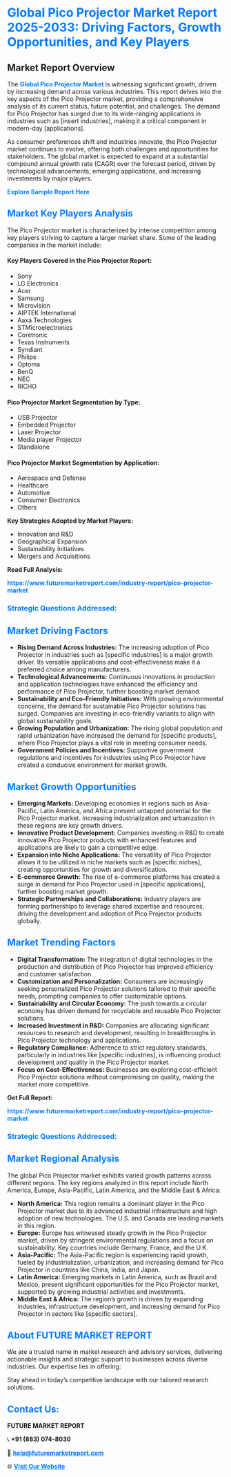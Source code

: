 <h1 style="color: #007BFF;">Global Pico Projector Market Report 2025-2033: Driving Factors, Growth Opportunities, and Key Players</h1>

<section id="overview">
<h2>Market Report Overview</h2>
<p>The <a href="https://www.futuremarketreport.com/industry-report/pico-projector-market" style="color: #007BFF; text-decoration: none;"><strong>Global Pico Projector Market</strong></a> is witnessing significant growth, driven by increasing demand across various industries. This report delves into the key aspects of the Pico Projector market, providing a comprehensive analysis of its current status, future potential, and challenges. The demand for Pico Projector has surged due to its wide-ranging applications in industries such as [insert industries], making it a critical component in modern-day [applications].</p>
<p>As consumer preferences shift and industries innovate, the Pico Projector market continues to evolve, offering both challenges and opportunities for stakeholders. The global market is expected to expand at a substantial compound annual growth rate (CAGR) over the forecast period, driven by technological advancements, emerging applications, and increasing investments by major players.</p>
</section>

<section id="overview">
<p><a href="https://www.futuremarketreport.com/request-sample/reportId=60182" style="color: #007BFF; text-decoration: none;"><strong>Explore Sample Report Here</strong></a></p>
</section>

<section id="key-players">
<h2 style="color: #007BFF;">Market Key Players Analysis</h2>
<p>The Pico Projector market is characterized by intense competition among key players striving to capture a larger market share. Some of the leading companies in the market include:</p>
<h4>Key Players Covered in the Pico Projector Report:</h4>
<ul><li>Sony</li><li>LG Electronics</li><li>Acer</li><li>Samsung</li><li>Microvision</li><li>AIPTEK International</li><li>Aaxa Technologies</li><li>STMicroelectronics</li><li>Coretronic</li><li>Texas Instruments</li><li>Syndiant</li><li>Philips</li><li>Optoma</li><li>BenQ</li><li>NEC</li><li>RICHO</li></ul>
<h4>Pico Projector Market Segmentation by Type:</h4>
<ul><li>USB Projector</li><li>Embedded Projector</li><li>Laser Projector</li><li>Media player Projector</li><li>Standalone</li></ul>

<h4>Pico Projector Market Segmentation by Application:</h4>
<ul><li>Aerospace and Defense</li><li>Healthcare</li><li>Automotive</li><li>Consumer Electronics</li><li>Others</li></ul>
<p><strong>Key Strategies Adopted by Market Players:</strong></p>
<ul>
<li>Innovation and R&D</li>
<li>Geographical Expansion</li>
<li>Sustainability Initiatives</li>
<li>Mergers and Acquisitions</li>
</ul>
</section>

<section>
<p><strong>Read Full Analysis: </strong></p><a href="https://www.futuremarketreport.com/industry-report/pico-projector-market" style="color: #007BFF; text-decoration: none;"><strong>https://www.futuremarketreport.com/industry-report/pico-projector-market</strong></a>
<h3 style="color: #007BFF;">Strategic Questions Addressed:</h3>
</section>

<section id="driving-factors">
<h2 style="color: #007BFF;">Market Driving Factors</h2>
<ul>
<li><strong>Rising Demand Across Industries:</strong> The increasing adoption of Pico Projector in industries such as [specific industries] is a major growth driver. Its versatile applications and cost-effectiveness make it a preferred choice among manufacturers.</li>
<li><strong>Technological Advancements:</strong> Continuous innovations in production and application technologies have enhanced the efficiency and performance of Pico Projector, further boosting market demand.</li>
<li><strong>Sustainability and Eco-Friendly Initiatives:</strong> With growing environmental concerns, the demand for sustainable Pico Projector solutions has surged. Companies are investing in eco-friendly variants to align with global sustainability goals.</li>
<li><strong>Growing Population and Urbanization:</strong> The rising global population and rapid urbanization have increased the demand for [specific products], where Pico Projector plays a vital role in meeting consumer needs.</li>
<li><strong>Government Policies and Incentives:</strong> Supportive government regulations and incentives for industries using Pico Projector have created a conducive environment for market growth.</li>
</ul>
</section>

<section id="growth-opportunities">
<h2 style="color: #007BFF;">Market Growth Opportunities</h2>
<ul>
<li><strong>Emerging Markets:</strong> Developing economies in regions such as Asia-Pacific, Latin America, and Africa present untapped potential for the Pico Projector market. Increasing industrialization and urbanization in these regions are key growth drivers.</li>
<li><strong>Innovative Product Development:</strong> Companies investing in R&D to create innovative Pico Projector products with enhanced features and applications are likely to gain a competitive edge.</li>
<li><strong>Expansion into Niche Applications:</strong> The versatility of Pico Projector allows it to be utilized in niche markets such as [specific niches], creating opportunities for growth and diversification.</li>
<li><strong>E-commerce Growth:</strong> The rise of e-commerce platforms has created a surge in demand for Pico Projector used in [specific applications], further boosting market growth.</li>
<li><strong>Strategic Partnerships and Collaborations:</strong> Industry players are forming partnerships to leverage shared expertise and resources, driving the development and adoption of Pico Projector products globally.</li>
</ul>
</section>

<section id="trending-factors">
<h2 style="color: #007BFF;">Market Trending Factors</h2>
<ul>
<li><strong>Digital Transformation:</strong> The integration of digital technologies in the production and distribution of Pico Projector has improved efficiency and customer satisfaction.</li>
<li><strong>Customization and Personalization:</strong> Consumers are increasingly seeking personalized Pico Projector solutions tailored to their specific needs, prompting companies to offer customizable options.</li>
<li><strong>Sustainability and Circular Economy:</strong> The push towards a circular economy has driven demand for recyclable and reusable Pico Projector solutions.</li>
<li><strong>Increased Investment in R&D:</strong> Companies are allocating significant resources to research and development, resulting in breakthroughs in Pico Projector technology and applications.</li>
<li><strong>Regulatory Compliance:</strong> Adherence to strict regulatory standards, particularly in industries like [specific industries], is influencing product development and quality in the Pico Projector market.</li>
<li><strong>Focus on Cost-Effectiveness:</strong> Businesses are exploring cost-efficient Pico Projector solutions without compromising on quality, making the market more competitive.</li>
</ul>
</section>

<section>
<p><strong>Get Full Report: </strong></p><a href="https://www.futuremarketreport.com/industry-report/pico-projector-market" style="color: #007BFF; text-decoration: none;"><strong>https://www.futuremarketreport.com/industry-report/pico-projector-market</strong></a>
<h3 style="color: #007BFF;">Strategic Questions Addressed:</h3>
</section>


<section id="regional-analysis">
<h2 style="color: #007BFF;">Market Regional Analysis</h2>
<p>The global Pico Projector market exhibits varied growth patterns across different regions. The key regions analyzed in this report include North America, Europe, Asia-Pacific, Latin America, and the Middle East & Africa:</p>
<ul>
<li><strong>North America:</strong> This region remains a dominant player in the Pico Projector market due to its advanced industrial infrastructure and high adoption of new technologies. The U.S. and Canada are leading markets in this region.</li>
<li><strong>Europe:</strong> Europe has witnessed steady growth in the Pico Projector market, driven by stringent environmental regulations and a focus on sustainability. Key countries include Germany, France, and the U.K.</li>
<li><strong>Asia-Pacific:</strong> The Asia-Pacific region is experiencing rapid growth, fueled by industrialization, urbanization, and increasing demand for Pico Projector in countries like China, India, and Japan.</li>
<li><strong>Latin America:</strong> Emerging markets in Latin America, such as Brazil and Mexico, present significant opportunities for the Pico Projector market, supported by growing industrial activities and investments.</li>
<li><strong>Middle East & Africa:</strong> The region’s growth is driven by expanding industries, infrastructure development, and increasing demand for Pico Projector in sectors like [specific sectors].</li>
</ul>
</section>

<footer>
<h2 style="color: #007BFF;">About FUTURE MARKET REPORT</h2>
<p>We are a trusted name in market research and advisory services, delivering actionable insights and strategic support to businesses across diverse industries. Our expertise lies in offering:</p>

<p>Stay ahead in today’s competitive landscape with our tailored research solutions.</p>

<h2 style="color: #007BFF;">Contact Us:</h2>
<p><strong>FUTURE MARKET REPORT</strong></p>
<p>📞 <strong>+91 (883) 074-8030</strong></p>
<p>📧 <strong><a href="mailto:help@futuremarketreport.com" style="color: #007BFF;">help@futuremarketreport.com</a></strong></p>
<p>🌐 <strong><a href="https://www.futuremarketreport.com/" style="color: #007BFF;">Visit Our Website</a></strong></p>
</footer>